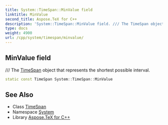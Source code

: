 ```yaml
---
title: System::TimeSpan::MinValue field
linktitle: MinValue
second_title: Aspose.TeX for C++
description: 'System::TimeSpan::MinValue field. /// The TimeSpan object that represents the shortest possible interval in C++.'
type: docs
weight: 4900
url: /cpp/system/timespan/minvalue/
---
```

## MinValue field


/// The [TimeSpan](../) object that represents the shortest possible interval.

```cpp
static const TimeSpan System::TimeSpan::MinValue
```

## See Also

* Class [TimeSpan](../)
* Namespace [System](../../)
* Library [Aspose.TeX for C++](../../../)
